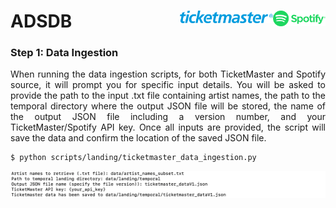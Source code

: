 # ADSDB <a href="https://github.com/evamartin1240/ADSDB"><img src="others/spotify.png" align="right" height="25" /></a> <a href="https://github.com/evamartin1240/ADSDB"><img src="others/ticketmaster.png" align="right" height="20" /></a>

### Step 1: Data Ingestion

<div style="text-align: justify;">
When running the data ingestion scripts, for both TicketMaster and Spotify source, it will prompt you for specific input details. You will be asked to provide the path to the input .txt file containing artist names, the path to the temporal directory where the output JSON file will be stored, the name of the output JSON file including a version number, and your TicketMaster/Spotify API key. Once all inputs are provided, the script will save the data and confirm the location of the saved JSON file.
</div>

```bash
$ python scripts/landing/ticketmaster_data_ingestion.py
```

![Description of the image](others/ticket_ingestion.png)



